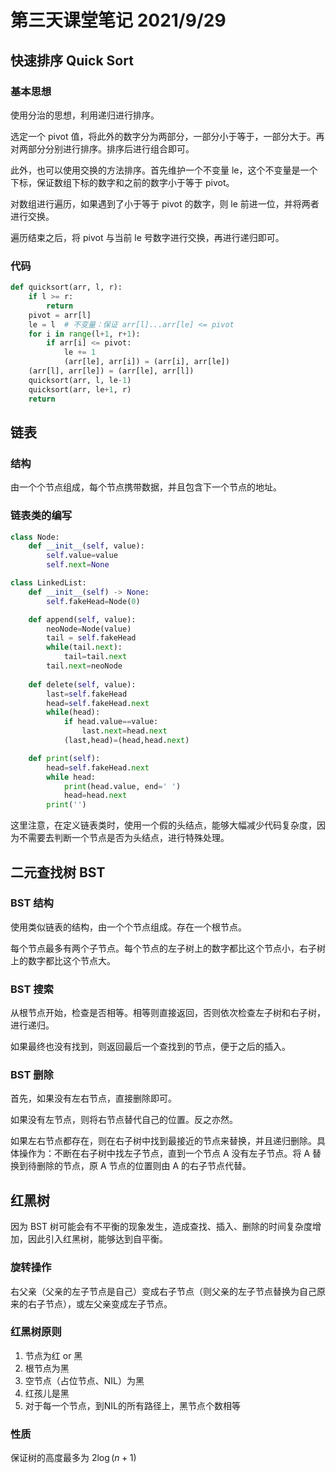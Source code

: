# 第三天课堂笔记 2021/9/29

## 快速排序 Quick Sort

### 基本思想

使用分治的思想，利用递归进行排序。

选定一个 pivot 值，将此外的数字分为两部分，一部分小于等于，一部分大于。再对两部分分别进行排序。排序后进行组合即可。

此外，也可以使用交换的方法排序。首先维护一个不变量 le，这个不变量是一个下标，保证数组下标的数字和之前的数字小于等于 pivot。

对数组进行遍历，如果遇到了小于等于 pivot 的数字，则 le 前进一位，并将两者进行交换。

遍历结束之后，将 pivot 与当前 le 号数字进行交换，再进行递归即可。

### 代码

```python
def quicksort(arr, l, r):
    if l >= r:
        return
    pivot = arr[l]
    le = l  # 不变量：保证 arr[l]...arr[le] <= pivot
    for i in range(l+1, r+1):
        if arr[i] <= pivot:
            le += 1
            (arr[le], arr[i]) = (arr[i], arr[le])
    (arr[l], arr[le]) = (arr[le], arr[l])
    quicksort(arr, l, le-1)
    quicksort(arr, le+1, r)
    return
```

## 链表

### 结构

由一个个节点组成，每个节点携带数据，并且包含下一个节点的地址。

### 链表类的编写

```python
class Node:
    def __init__(self, value):
        self.value=value
        self.next=None

class LinkedList:
    def __init__(self) -> None:
        self.fakeHead=Node(0)

    def append(self, value):
        neoNode=Node(value)
        tail = self.fakeHead
        while(tail.next):
            tail=tail.next
        tail.next=neoNode
        
    def delete(self, value):
        last=self.fakeHead
        head=self.fakeHead.next
        while(head):
            if head.value==value:
                last.next=head.next
            (last,head)=(head,head.next)

    def print(self):
        head=self.fakeHead.next
        while head:
            print(head.value, end=' ')
            head=head.next
        print('')
```

这里注意，在定义链表类时，使用一个假的头结点，能够大幅减少代码复杂度，因为不需要去判断一个节点是否为头结点，进行特殊处理。

## 二元查找树 BST

### BST 结构

使用类似链表的结构，由一个个节点组成。存在一个根节点。

每个节点最多有两个子节点。每个节点的左子树上的数字都比这个节点小，右子树上的数字都比这个节点大。

### BST 搜索

从根节点开始，检查是否相等。相等则直接返回，否则依次检查左子树和右子树，进行递归。

如果最终也没有找到，则返回最后一个查找到的节点，便于之后的插入。

### BST 删除

首先，如果没有左右节点，直接删除即可。

如果没有左节点，则将右节点替代自己的位置。反之亦然。

如果左右节点都存在，则在右子树中找到最接近的节点来替换，并且递归删除。具体操作为：不断在右子树中找左子节点，直到一个节点 A 没有左子节点。将 A 替换到待删除的节点，原 A 节点的位置则由 A 的右子节点代替。

## 红黑树

因为 BST 树可能会有不平衡的现象发生，造成查找、插入、删除的时间复杂度增加，因此引入红黑树，能够达到自平衡。

### 旋转操作

右父亲（父亲的左子节点是自己）变成右子节点（则父亲的左子节点替换为自己原来的右子节点），或左父亲变成左子节点。

### 红黑树原则

1. 节点为红 or 黑
2. 根节点为黑
3. 空节点（占位节点、NIL）为黑
4. 红孩儿是黑
5. 对于每一个节点，到NIL的所有路径上，黑节点个数相等

### 性质

保证树的高度最多为 $2\log(n+1)$
